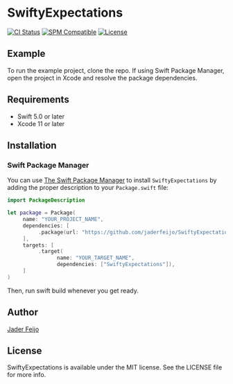 # SwiftyExpectations

[![CI Status](https://img.shields.io/travis/jaderfeijo/SwiftyExpectations.svg?style=flat)](https://travis-ci.org/jaderfeijo/SwiftyExpectations)
[![SPM Compatible](https://img.shields.io/badge/Swift_Package_Manager-compatible-brightgreen.svg?style=flat)](https://swift.org/package-manager/)
[![License](https://img.shields.io/badge/license-MIT-lightgrey.svg?style=flat)](https://github.com/jaderfeijo/SwiftyExpectations/blob/master/LICENSE)

## Example

To run the example project, clone the repo. If using Swift Package Manager, open the project in Xcode and resolve the package dependencies.

## Requirements

* Swift 5.0 or later
* Xcode 11 or later

## Installation

### Swift Package Manager

You can use [The Swift Package Manager](https://swift.org/package-manager/) to install `SwiftyExpectations` by adding the proper description to your `Package.swift` file:

```swift
import PackageDescription

let package = Package(
	 name: "YOUR_PROJECT_NAME",
	 dependencies: [
		  .package(url: "https://github.com/jaderfeijo/SwiftyExpectations.git", from: "YOUR_TARGET_VERSION")
	 ],
	 targets: [
		  .target(
				name: "YOUR_TARGET_NAME",
				dependencies: ["SwiftyExpectations"]),
	 ]
)
```

Then, run swift build whenever you get ready.

## Author

[Jader Feijo](https://twitter.com/jaderfeijo)

## License

SwiftyExpectations is available under the MIT license. See the LICENSE file for more info.